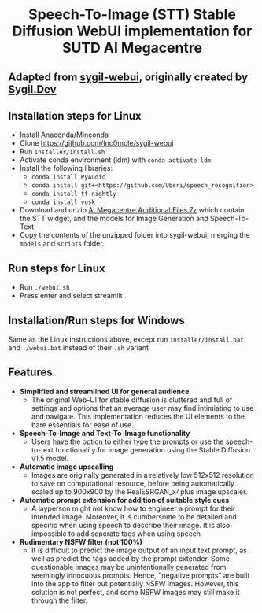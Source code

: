 # <center>Speech-To-Image (STT) Stable Diffusion WebUI implementation for SUTD AI Megacentre</center>

## Adapted from [sygil-webui](https://github.com/Sygil-Dev/sygil-webui), originally created by [Sygil.Dev](https://github.com/sygil-dev)

## Installation steps for Linux

- Install Anaconda/Minconda
- Clone <https://github.com/Inc0mple/sygil-webui>
- Run `installer/install.sh`
- Activate conda environment (ldm) with `conda activate ldm`
- Install the following libraries:
  - `conda install PyAudio`
  - `conda install git+<https://github.com/Uberi/speech_recognition>`
  - `conda install tf-nightly`
  - `conda install vosk`
- Download and unzip [AI Megacentre Additional Files.7z](https://drive.google.com/file/d/1axXDdrIPYjWn_CbDFODdhjE2e3MAKO44/view?usp=sharing) which contain the STT widget, and the models for Image Generation and Speech-To-Text.
- Copy the contents of the unzipped folder into sygil-webui, merging the `models` and `scripts` folder.

## Run steps for Linux

- Run `./webui.sh`
- Press enter and select streamlit

## Installation/Run steps for Windows

Same as the Linux instructions above, except run `installer/install.bat` and `./webui.bat` instead of their `.sh` variant

## Features

- **Simplified and streamlined UI for general audience**
  - The original Web-UI for stable diffusion is cluttered and full of settings and options that an average user may find intimiating to use and navigate. This implementation reduces the UI elements to the bare essentials for ease of use.
- **Speech-To-Image and Text-To-Image functionality**
  - Users have the option to either type the prompts or use the speech-to-text functionality for image generation using the Stable Diffusion v1.5 model.
- **Automatic image upscalling**
  - Images are originally generated in a relatively low 512x512 resolution to save on computational resource, before being automatically scaled up to 900x900 by the  RealESRGAN_x4plus image upscaler.
- **Automatic prompt extension for addition of suitable style cues**
  - A layperson might not know how to engineer a prompt for their intended image. Moreover, it is cumbersome to be detailed and specific when using speech to describe their image. It is also impossible to add seperate tags when using speech
- **Rudimentary NSFW filter (not 100%)**
  - It is difficult to predict the image output of an input text prompt, as well as predict the tags added by the prompt extender. Some questionable images may be unintentionally generated from seemingly innocuous prompts. Hence, "negative prompts" are built into the app to filter out potentially NSFW images. However, this solution is not perfect, and some NSFW images may still make it through the filter.
